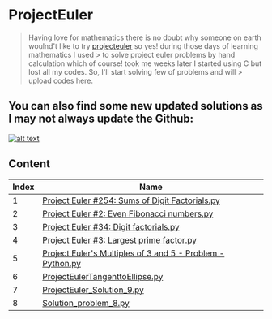 # ProjectEuler
> Having love for mathematics there is no doubt why someone on earth woulnd't like to try [projecteuler](projecteuler.net) so yes! during those days of learning mathematics I used > to solve project euler problems by hand calculation which of course! took me weeks later I started using C but lost all my codes. So, I'll start solving few of problems and will > upload codes here.

## You can also find some new updated solutions as I may not always update the Github:



[![alt text][image0]][hyperlink0]

[hyperlink0]: https://www.hackerrank.com/results/projecteuler/patildarshan4171
[image0]: https://user-images.githubusercontent.com/72539638/176411116-cf78d8cc-da07-4c98-96c3-cd93fc480a1c.png


## Content

| Index | Name |
|---|---|
|1| [Project Euler #254: Sums of Digit Factorials.py](https://github.com/1darshanpatil/ProjectEuler/blob/main/Project%20Euler%20%23254:%20Sums%20of%20Digit%20Factorials.py) |
|2| [Project Euler #2: Even Fibonacci numbers.py](https://github.com/1darshanpatil/ProjectEuler/blob/main/Project%20Euler%20%232:%20Even%20Fibonacci%20numbers.py)|
|3|[Project Euler #34: Digit factorials.py](https://github.com/1darshanpatil/ProjectEuler/blob/main/Project%20Euler%20%2334:%20Digit%20factorials.py) |
|4| [Project Euler #3: Largest prime factor.py](https://github.com/1darshanpatil/ProjectEuler/blob/main/Project%20Euler%20%233:%20Largest%20prime%20factor.py) |
|5| [Project Euler's Multiples of 3 and 5 - Problem - Python.py](https://github.com/1darshanpatil/ProjectEuler/blob/main/Project%20Euler's%20Multiples%20of%203%20and%205%20-%20Problem%20-%20Python.py) |
|6| [ProjectEulerTangenttoEllipse.py](https://github.com/1darshanpatil/ProjectEuler/blob/main/ProjectEulerTangenttoEllipse.py) |
|7| [ProjectEuler_Solution_9.py ](https://github.com/1darshanpatil/ProjectEuler/blob/main/ProjectEuler_Solution_9.py)|
|8| [Solution_problem_8.py](https://github.com/1darshanpatil/ProjectEuler/blob/main/Solution_problem_8.py)|

